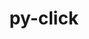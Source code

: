 ---
title: "py-click"
layout: cache
categories: [package, develop-2025-01-19]
meta: {"versions": ["8.1.8"], "compilers": ["gcc@=11.4.0", "gcc@=13.2.0", "gcc@=7.5.0"], "oss": ["ubuntu18.04", "ubuntu22.04", "ubuntu24.04"], "platforms": ["linux"], "targets": ["aarch64", "x86_64_v3"], "stacks": ["hep", "ml-linux-aarch64-cpu", "ml-linux-aarch64-cuda", "ml-linux-x86_64-cpu", "ml-linux-x86_64-cuda", "radiuss", "root"], "num_specs": 4, "num_specs_by_stack": {"radiuss": 1, "root": 4, "hep": 1, "ml-linux-aarch64-cpu": 1, "ml-linux-aarch64-cuda": 1, "ml-linux-x86_64-cuda": 1, "ml-linux-x86_64-cpu": 1}}
spec_details: [{"hash": "n4wmmn4xpmlneegpz4qbwaamh3fs46mc", "compiler": "gcc@=7.5.0", "versions": ["8.1.8"], "os": "ubuntu18.04", "platform": "linux", "target": "x86_64_v3", "variants": ["build_system=python_pip"], "stacks": ["radiuss", "root"], "size": "-", "tarball": "https://binaries.spack.io/develop-2025-01-19/build_cache/linux-ubuntu18.04-x86_64_v3/gcc-7.5.0/py-click-8.1.8/linux-ubuntu18.04-x86_64_v3-gcc-7.5.0-py-click-8.1.8-n4wmmn4xpmlneegpz4qbwaamh3fs46mc.spack"}, {"hash": "sd6tkbzimjls33oyatouwna4rxppfwss", "compiler": "gcc@=11.4.0", "versions": ["8.1.8"], "os": "ubuntu22.04", "platform": "linux", "target": "x86_64_v3", "variants": ["build_system=python_pip"], "stacks": ["root", "hep"], "size": "-", "tarball": "https://binaries.spack.io/develop-2025-01-19/build_cache/linux-ubuntu22.04-x86_64_v3/gcc-11.4.0/py-click-8.1.8/linux-ubuntu22.04-x86_64_v3-gcc-11.4.0-py-click-8.1.8-sd6tkbzimjls33oyatouwna4rxppfwss.spack"}, {"hash": "gswabuxhlonvf3edncramnnhv33iotsa", "compiler": "gcc@=13.2.0", "versions": ["8.1.8"], "os": "ubuntu24.04", "platform": "linux", "target": "aarch64", "variants": ["build_system=python_pip"], "stacks": ["root", "ml-linux-aarch64-cpu", "ml-linux-aarch64-cuda"], "size": "-", "tarball": "https://binaries.spack.io/develop-2025-01-19/build_cache/linux-ubuntu24.04-aarch64/gcc-13.2.0/py-click-8.1.8/linux-ubuntu24.04-aarch64-gcc-13.2.0-py-click-8.1.8-gswabuxhlonvf3edncramnnhv33iotsa.spack"}, {"hash": "sfoubcubrjh2vvexrgfyp5ko2n4xodce", "compiler": "gcc@=13.2.0", "versions": ["8.1.8"], "os": "ubuntu24.04", "platform": "linux", "target": "x86_64_v3", "variants": ["build_system=python_pip"], "stacks": ["ml-linux-x86_64-cuda", "root", "ml-linux-x86_64-cpu"], "size": "-", "tarball": "https://binaries.spack.io/develop-2025-01-19/build_cache/linux-ubuntu24.04-x86_64_v3/gcc-13.2.0/py-click-8.1.8/linux-ubuntu24.04-x86_64_v3-gcc-13.2.0-py-click-8.1.8-sfoubcubrjh2vvexrgfyp5ko2n4xodce.spack"}]
---